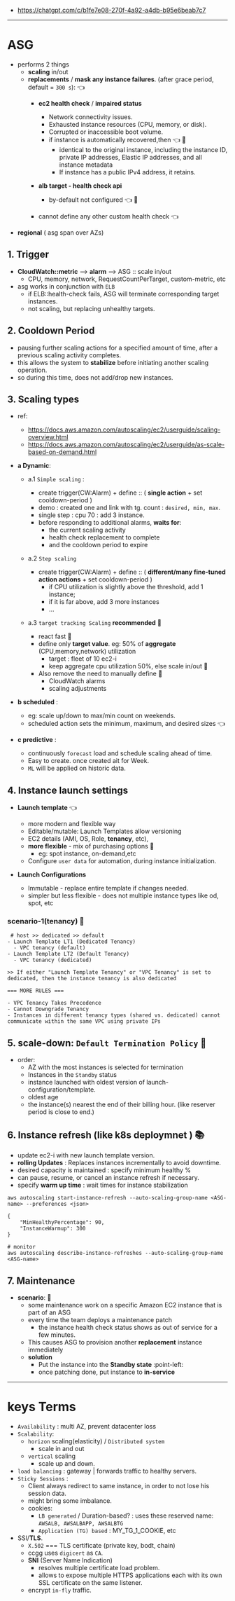 - https://chatgpt.com/c/b1fe7e08-270f-4a92-a4db-b95e6beab7c7
 
---
# ASG
- performs 2 things
  - **scaling** in/out
  - **replacements** / **mask any instance failures**. (after grace period, default = `300 s`): :point_left:
    - **ec2 health check** / **impaired status**
      - Network connectivity issues.
      - Exhausted instance resources (CPU, memory, or disk).
      - Corrupted or inaccessible boot volume.
      - if instance is automatically recovered,then  :point_left: :dart:
        - identical to the original instance, including the instance ID, private IP addresses, Elastic IP addresses, and all instance metadata
        - If instance has a public IPv4 address, it retains.
        
    - **alb target - health check api**
      - by-default not configured :point_left: :dart:
    - cannot define any other custom health check :point_left:
- **regional** ( asg span over AZs)

## 1. Trigger
  - **CloudWatch::metric** --> **alarm** --> ASG :: scale in/out
    - CPU, memory, network, RequestCountPerTarget, custom-metric, etc
  - asg works in conjunction with `ELB`
    - if ELB::health-check fails, ASG will terminate corresponding target instances.
    - not scaling, but replacing unhealthy targets.

## 2. Cooldown Period
  - pausing further scaling actions for a specified amount of time, after a previous scaling activity completes.
  - this allows the system to **stabilize** before initiating another scaling operation.
  - so during this time, does not add/drop new instances.

## 3. Scaling types
- ref:
  - https://docs.aws.amazon.com/autoscaling/ec2/userguide/scaling-overview.html
  - https://docs.aws.amazon.com/autoscaling/ec2/userguide/as-scale-based-on-demand.html
- **a Dynamic**: 
  - a.1 `Simple scaling` :
    - create trigger(CW:Alarm) + define :: ( **single action** + set cooldown-period )
    - demo : created one and link with tg. count : `desired, min, max`.
    - single step : cpu 70 : add 3 instance.
    - before responding to additional alarms, **waits for**:
      - the current scaling activity 
      - health check replacement to complete 
      - and the cooldown period to expire 
    
  - a.2 `Step scaling` 
    - create trigger(CW:Alarm) + define :: ( **different/many fine-tuned action actions** + set cooldown-period )
      - if CPU utilization is slightly above the threshold, add 1 instance; 
      - if it is far above, add 3 more instances
      - ...
      
  - a.3 `target tracking Scaling`  **recommended** :dart:
    - react fast :dart:
    - define only **target value**. eg: 50% of **aggregate** (CPU,memory,network) utilization
      - target : fleet of 10 ec2-i
      - keep  aggregate cpu utilization 50%, else scale in/out :dart:
    - Also remove the need to manually define :dart:
      - CloudWatch alarms 
      - scaling adjustments
    
- **b scheduled** : 
  - eg: scale up/down to max/min count on weekends.
  - scheduled action sets the minimum, maximum, and desired sizes :point_left:

- **c predictive** : 
  - continuously `forecast` load and schedule scaling ahead of time.
  - Easy to create. once created ait for Week. 
  - `ML` will be applied on historic data.

## 4. Instance launch settings
- **Launch template** :point_left:
  - more modern and flexible way 
  - Editable/mutable: Launch Templates allow versioning
  - EC2 details (AMI, OS, Role, **tenancy**, etc), 
  - **more flexible** - mix of purchasing options :dart:
    - eg: spot instance, on-demand,etc
  - Configure `user data` for automation, during instance initialization.
  
- **Launch Configurations**
  - Immutable - replace entire template if changes needed.
  - simpler but less flexible -  does not multiple instance types like od, spot, etc

### scenario-1(tenancy) :dart:
``` 
 # host >> dedicated >> default
- Launch Template LT1 (Dedicated Tenancy)
  - VPC tenancy (default) 
- Launch Template LT2 (Default Tenancy)
  - VPC tenancy (dedicated) 
  
>> If either "Launch Template Tenancy" or "VPC Tenancy" is set to dedicated, then the instance tenancy is also dedicated
 
=== MORE RULES ===  

- VPC Tenancy Takes Precedence
- Cannot Downgrade Tenancy
- Instances in different tenancy types (shared vs. dedicated) cannot communicate within the same VPC using private IPs
```  

## 5. scale-down: `Default Termination Policy` :dart:
- order:
  - AZ with the most instances is selected for termination
  - Instances in the `Standby` status
  - instance launched with oldest version of launch-configuration/template.
  - oldest age
  - the instance(s) nearest the end of their billing hour. (like reserver period is close to end.)

## 6. Instance refresh (like k8s deploymnet ) :books:
- update ec2-i with new launch template version.
- **rolling Updates** : Replaces instances incrementally to avoid downtime.
- desired capacity is maintained : specify minimum healthy %
- can pause, resume, or cancel an instance refresh if necessary.
- specify **warm up time** : wait times for instance stabilization
```
aws autoscaling start-instance-refresh --auto-scaling-group-name <ASG-name> --preferences <json>

{
    "MinHealthyPercentage": 90,
    "InstanceWarmup": 300
}

# monitor
aws autoscaling describe-instance-refreshes --auto-scaling-group-name <ASG-name>
```
## 7. Maintenance
- **scenario**: :dart:
  - some maintenance work on a specific Amazon EC2 instance that is part of an ASG
  - every time the team deploys a maintenance patch
    - the instance health check status shows as out of service for a few minutes. 
  - This causes ASG to provision another **replacement** instance immediately
  - **solution**
    - Put the instance into the **Standby state** :point-left:
    - once  patching done, put instance to **in-service**

---
# keys Terms
- `Availability` : multi AZ, prevent datacenter loss
- `Scalability`:
  - `horizon` scaling(elasticity) / `Distributed system`
    - scale in and out
  - `vertical` scaling
    - scale up and down.
- `load balancing` : gateway | forwards traffic to healthy servers.
- `Sticky Sessions` :
  - Client always redirect to same instance, in order to not lose his session data.
  - might bring some imbalance.
  - cookies:
    - `LB generated` / Duration-based? : uses these reserved name: `AWSALB, AWSALBAPP, AWSALBTG`
    - `Application (TG) based` : MY_TG_1_COOKIE, etc
- SSl/**TLS**.
  - `X.502` === TLS certificate (private key, bodt, chain)
  - ccgg uses `digicert` as `CA`.
  - **SNI** (Server Name Indication)
    - resolves multiple certificate load problem.
    - allows to expose multiple HTTPS applications each with its own SSL certificate on the same listener.
  - encrypt `in-fly` traffic.